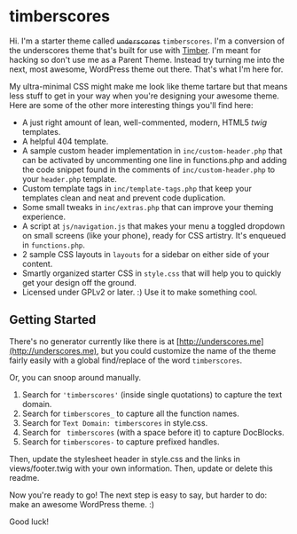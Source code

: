timberscores
===

Hi. I'm a starter theme called ~~`underscores`~~ `timberscores`. I'm a conversion of the underscores theme that's built for use with [Timber](https://github.com/jarednova/timber). I'm meant for hacking so don't use me as a Parent Theme. Instead try turning me into the next, most awesome, WordPress theme out there. That's what I'm here for.

My ultra-minimal CSS might make me look like theme tartare but that means less stuff to get in your way when you're designing your awesome theme. Here are some of the other more interesting things you'll find here:

* A just right amount of lean, well-commented, modern, HTML5 *twig* templates.
* A helpful 404 template.
* A sample custom header implementation in `inc/custom-header.php` that can be activated by uncommenting one line in functions.php and adding the code snippet found in the comments of `inc/custom-header.php` to your `header.php` template.
* Custom template tags in `inc/template-tags.php` that keep your templates clean and neat and prevent code duplication.
* Some small tweaks in `inc/extras.php` that can improve your theming experience.
* A script at `js/navigation.js` that makes your menu a toggled dropdown on small screens (like your phone), ready for CSS artistry. It's enqueued in `functions.php`.
* 2 sample CSS layouts in `layouts` for a sidebar on either side of your content.
* Smartly organized starter CSS in `style.css` that will help you to quickly get your design off the ground.
* Licensed under GPLv2 or later. :) Use it to make something cool.

Getting Started
---------------

There's no generator currently like there is at [http://underscores.me](http://underscores.me), but you could customize the name of the theme fairly easily with a global find/replace of the word `timberscores`.

Or, you can snoop around manually.

1. Search for `'timberscores'` (inside single quotations) to capture the text domain.
2. Search for `timberscores_` to capture all the function names.
3. Search for `Text Domain: timberscores` in style.css.
4. Search for <code>&nbsp;timberscores</code> (with a space before it) to capture DocBlocks.
5. Search for `timberscores-` to capture prefixed handles.

Then, update the stylesheet header in style.css and the links in views/footer.twig with your own information. Then, update or delete this readme.

Now you're ready to go! The next step is easy to say, but harder to do: make an awesome WordPress theme. :)

Good luck!